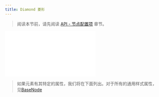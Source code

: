 ```yaml
---
title: Diamond 菱形
---
```


> 阅读本节前，请先阅读 [API - 节点配置项](/api/elements/nodes/base-node) 章节。

<embed src="@/common/api/elements/nodes/diamond.md"></embed>

> 如果元素有其特定的属性，我们将在下面列出。对于所有的通用样式属性，见[BaseNode](./BaseNode.zh.md)
